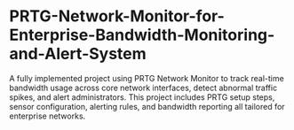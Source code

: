# PRTG-Network-Monitor-for-Enterprise-Bandwidth-Monitoring-and-Alert-System
A fully implemented project using PRTG Network Monitor to track real-time bandwidth usage across core network interfaces, detect abnormal traffic spikes, and alert administrators. This project includes PRTG setup steps, sensor configuration, alerting rules, and bandwidth reporting all tailored for enterprise networks.
